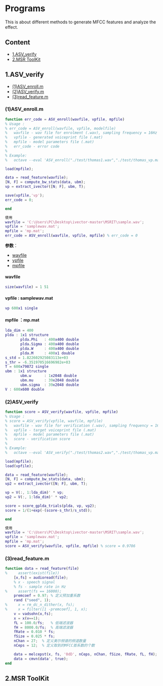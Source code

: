 # Programs

This is about different methods to generate MFCC features and analyze the effect.

## Content

- [1.ASV_verify](#asv-verify)
- [2.MSR ToolKit](#msr-toolkit)

## 1.ASV_verify <span id = "asv-verify">

- [(1)ASV_enroll.m](#asv-enroll)
- [(2)ASV_verify.m](#asv-verify-m)
- [(3)read_feature.m](#read-feature)



### (1)ASV_enroll.m <span id = "asv-enroll">

```matlab
function err_code = ASV_enroll(wavfile, vpfile, mpfile)
% Usage :
% err_code = ASV_enroll(wavfile, vpfile, modelfile)
%   wavfile - wav file for enrolment (.wav), sampling frequency = 16Hz
%   vpfile - generated voiceprint file (.mat) 
%   mpfile - model parameters file (.mat)
%   err_code - error code
%
% Example:
%   octave --eval 'ASV_enroll("./test/thomas1.wav","./test/thomas_vp.mat","./mp.mat")'

load(mpfile);

data = read_feature(wavfile);
[N, F] = compute_bw_stats(data, ubm);
vp = extract_ivector([N; F], ubm, T);

save(vpfile,'vp');
err_code = 0;

end
```

```matlab
使用
wavfile = 'C:\Users\PC\Desktop\ivector-master\MSRIT\sample.wav';
vpfile = 'samplewav.mat';
mpfile = 'mp.mat';
err_code = ASV_enroll(wavfile, vpfile, mpfile) % err_code = 0
```

**参数**：

- [wavfile](#wavfile)
- [vpfile](#vpfile)
- [mpfile](#mpfile)

#### wavfile  <span id = "wavfile">

```matlab
size(wavfile) = 1 51
```
#### vpfile :  samplewav.mat <span id = "vpfile">

```matlab
vp 600x1 single
```


#### mpfile ：mp.mat  <span id = "mpfile">

```matlab
lda_dim = 400
plda : 1x1 structure 
       plda.Phi   : 400x400 double
       plda.Sigma : 400x400 double
       plda.W     : 400x400 double
       plda.M     : 400x1 double
s_std = 1.822602925083113e+03
s_thr = -6.351970516696982e+03
T = 600x79872 single
ubm : 1x1 structure
	   ubm.w      : 1x2048 double
	   ubm.mu	  : 39x2048 double
	   ubm.sigma  : 39x2048 double
V : 600x600 double
```

### (2)ASV_verify <span id = "asv-verify-m">

```matlab
function score = ASV_verify(wavfile, vpfile, mpfile)
% Usage :
% score = ASV_verify(vpfile, wavfile, mpfile)
%   wavfile - wav file for verification (.wav), sampling frequency = 16Hz
%   vpfile - target voiceprint file (.mat)
%   mpfile - model parameters file (.mat)
%   score - verification score
%
% Example:
%   octave --eval 'ASV_verify("./test/thomas2.wav","./test/thomas_vp.mat","./mp.mat")'

load(mpfile);
load(vpfile);

data = read_feature(wavfile);
[N, F] = compute_bw_stats(data, ubm);
vp2 = extract_ivector([N; F], ubm, T);

vp = V(:, 1:lda_dim)' * vp;
vp2 = V(:, 1:lda_dim)' * vp2;

score = score_gplda_trials(plda, vp, vp2);
score = 1/(1+exp(-(score-s_thr)/s_std));

end
```

```matlab
使用
wavfile = 'C:\Users\PC\Desktop\ivector-master\MSRIT\sample.wav';
vpfile = 'samplewav.mat';
mpfile = 'mp.mat';
score = ASV_verify(wavfile, vpfile, mpfile) % score = 0.9786
```

### (3)read_feature.m <span id = "read-feature">

```matlab
function data = read_feature(file)
%     assert(exist(file))
    [x,fs] = audioread(file); 
    % x - speech signal
    % fs - sample rate in Hz
%     assert(fs == 16000);
    premcoef = 0.97; % 定义预加重系数
    rand ("seed", 1);
%     x = rm_dc_n_dither(x, fs); 
%     x = filter([1 -premcoef], 1, x);
    v = vadsohn(x,fs);
    x = x(v==1);
    fL = 100.0/fs;   % 低端滤波器
    fH = 8000.0/fs;  % 高端滤波器
    fRate = 0.010 * fs; 
    fSize = 0.025 * fs; 
    nChan = 27;  % 定义美尔频谱的频道数量
    nCeps = 12;  % 定义取到的MFCC首系数的个数

    data = melcepst(x, fs, '0dD', nCeps, nChan, fSize, fRate, fL, fH);
    data = cmvn(data', true);
end
```



## 2.MSR ToolKit <span id = "msr-toolkit">


































